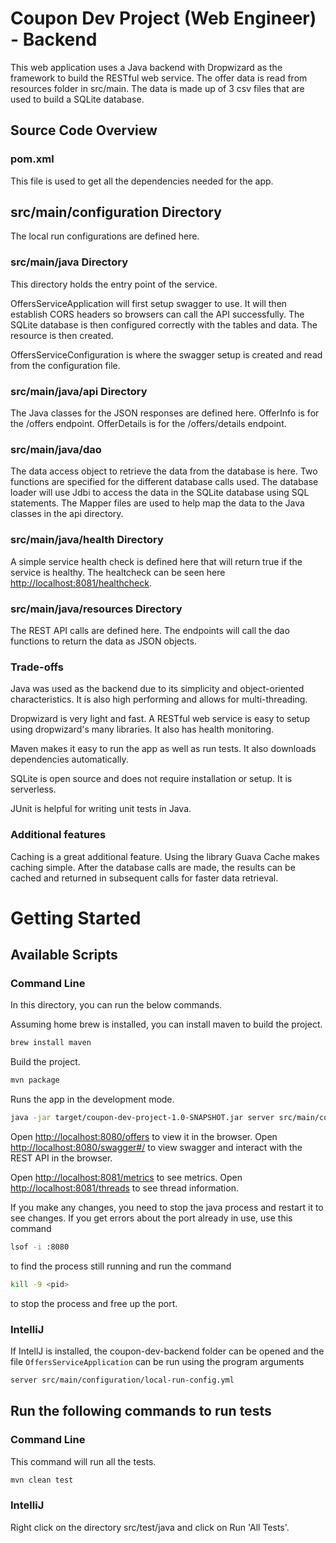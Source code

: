 # Coupon Dev Project (Web Engineer) - Backend

This web application uses a Java backend with Dropwizard as the framework to build the RESTful web service.
The offer data is read from resources folder in src/main. The data is made up of 3 csv files that are used to build a SQLite database.

## Source Code Overview

### pom.xml
This file is used to get all the dependencies needed for the app.

## src/main/configuration Directory
The local run configurations are defined here.

### src/main/java Directory
This directory holds the entry point of the service.

OffersServiceApplication will first setup swagger to use. It will then establish CORS headers so browsers can call the API successfully.
The SQLite database is then configured correctly with the tables and data. The resource is then created.

OffersServiceConfiguration is where the swagger setup is created and read from the configuration file.

### src/main/java/api Directory
The Java classes for the JSON responses are defined here. OfferInfo is for the /offers endpoint. OfferDetails is for the /offers/details endpoint.

### src/main/java/dao
The data access object to retrieve the data from the database is here. Two functions are specified for the different database calls used.
The database loader will use Jdbi to access the data in the SQLite database using SQL statements.
The Mapper files are used to help map the data to the Java classes in the api directory.

### src/main/java/health Directory
A simple service health check is defined here that will return true if the service is healthy. The healtcheck can be seen here
[http://localhost:8081/healthcheck](http://localhost:8081/healthcheck).

### src/main/java/resources Directory
The REST API calls are defined here. The endpoints will call the dao functions to return the data as JSON objects.

### Trade-offs
Java was used as the backend due to its simplicity and object-oriented characteristics. It is also high performing and allows for multi-threading.

Dropwizard is very light and fast. A RESTful web service is easy to setup using dropwizard's many libraries. It also has health monitoring.

Maven makes it easy to run the app as well as run tests. It also downloads dependencies automatically.

SQLite is open source and does not require installation or setup. It is serverless.

JUnit is helpful for writing unit tests in Java.

### Additional features
Caching is a great additional feature. Using the library Guava Cache makes caching simple. After the database calls are made, the results can be cached and returned in subsequent calls for faster data retrieval.

# Getting Started

## Available Scripts

### Command Line

In this directory, you can run the below commands.

Assuming home brew is installed, you can install maven to build the project.
```sh
brew install maven
```

Build the project.
```sh
mvn package
```

Runs the app in the development mode.<br>
```sh
java -jar target/coupon-dev-project-1.0-SNAPSHOT.jar server src/main/configuration/local-run-config.yml
```

Open [http://localhost:8080/offers](http://localhost:8080/offers) to view it in the browser.
Open [http://localhost:8080/swagger#/](http://localhost:8080/swagger#/) to view swagger and interact with the REST API in the browser.

Open [http://localhost:8081/metrics](http://localhost:8081/metrics) to see metrics.
Open [http://localhost:8081/threads](http://localhost:8081/threads) to see thread information.

If you make any changes, you need to stop the java process and restart it to see changes.
If you get errors about the port already in use, use this command
```sh
lsof -i :8080
```
to find the process still running and run the command
```sh
kill -9 <pid>
```
to stop the process and free up the port.

### IntelliJ

If IntellJ is installed, the coupon-dev-backend folder can be opened and the file `OffersServiceApplication` can be run using the program arguments
```sh
server src/main/configuration/local-run-config.yml
```

## Run the following commands to run tests

### Command Line
This command will run all the tests.
```sh
mvn clean test
```

### IntelliJ
Right click on the directory src/test/java and click on Run 'All Tests'.